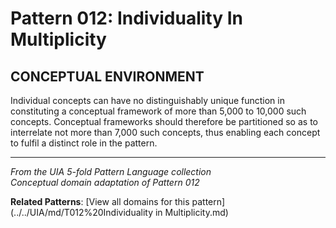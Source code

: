 # Pattern 012: Individuality In Multiplicity

## CONCEPTUAL ENVIRONMENT

Individual concepts can have no distinguishably unique function in constituting a conceptual framework of more than 5,000 to 10,000 such concepts. Conceptual frameworks should therefore be partitioned so as to interrelate not more than 7,000 such concepts, thus enabling each concept to fulfil a distinct role in the pattern.

---

*From the UIA 5-fold Pattern Language collection*  
*Conceptual domain adaptation of Pattern 012*

**Related Patterns**: [View all domains for this pattern](../../UIA/md/T012%20Individuality in Multiplicity.md)
